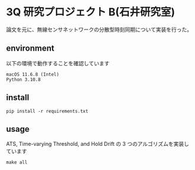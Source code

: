 # 3Q 研究プロジェクト B(石井研究室)

論文を元に、無線センサネットワークの分散型時刻同期について実装を行った。

## environment

以下の環境で動作することを確認しています

```
macOS 11.6.8 (Intel)
Python 3.10.8
```

## install

```
pip install -r requirements.txt
```

## usage

ATS, Time-varying Threshold, and Hold Drift の 3 つのアルゴリズムを実装しています

```
make all
```
